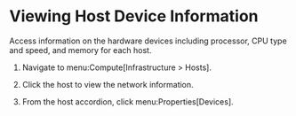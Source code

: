 # Viewing Host Device Information

Access information on the hardware devices including processor, CPU type
and speed, and memory for each host.

1.  Navigate to menu:Compute\[Infrastructure \> Hosts\].

2.  Click the host to view the network information.

3.  From the host accordion, click menu:Properties\[Devices\].
